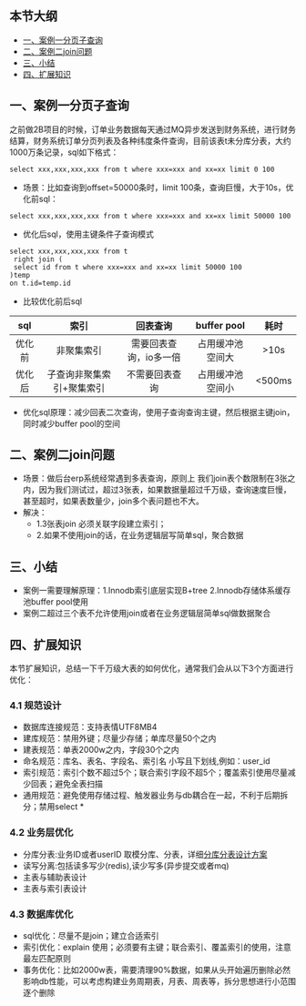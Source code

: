 

## 本节大纲
* [一、案例一分页子查询](#1)
* [二、案例二join问题](#2)
* [三、小结](#3)
* [四、扩展知识](#4)


## <span id="1">一、案例一分页子查询</span>
  之前做2B项目的时候，订单业务数据每天通过MQ异步发送到财务系统，进行财务结算，财务系统订单分页列表及各种纬度条件查询，目前该表t未分库分表，大约1000万条记录，sql如下格式：
~~~
select xxx,xxx,xxx,xxx from t where xxx=xxx and xx=xx limit 0 100
~~~
* 场景：比如查询到offset=50000条时，limit 100条，查询巨慢，大于10s，优化前sql：
~~~
select xxx,xxx,xxx,xxx from t where xxx=xxx and xx=xx limit 50000 100
~~~
* 优化后sql，使用主键条件子查询模式
~~~
select xxx,xxx,xxx,xxx from t 
 right join (
 select id from t where xxx=xxx and xx=xx limit 50000 100
)temp
on t.id=temp.id
~~~
* 比较优化前后sql


sql | 索引 | 回表查询 | buffer pool |耗时|
:-: | :-: | :-: | :-: |:-:
优化前 | 非聚集索引 | 需要回表查询，io多一倍 | 占用缓冲池空间大 |>10s
优化后 | 子查询非聚集索引+聚集索引| 不需要回表查询 | 占用缓冲池空间小 |<500ms

* 优化sql原理：减少回表二次查询，使用子查询查询主键，然后根据主键join，同时减少buffer pool的空间


## <span id="2">二、案例二join问题</span>
* 场景：做后台erp系统经常遇到多表查询，原则上 我们join表个数限制在3张之内，因为我们测试过，超过3张表，如果数据量超过千万级，查询速度巨慢，甚至超时，如果表数量少，join多个表问题也不大。
* 解决：
  - 1.3张表join 必须关联字段建立索引；
  - 2.如果不使用join的话，在业务逻辑层写简单sql，聚合数据
## <span id="3">三、小结</span>
* 案例一需要理解原理：1.Innodb索引底层实现B+tree 2.Innodb存储体系缓存池buffer pool使用
* 案例二超过三个表不允许使用join或者在业务逻辑层简单sql做数据聚合

## <span id="4">四、扩展知识</span>
本节扩展知识，总结一下千万级大表的如何优化，通常我们会从以下3个方面进行优化：

### 4.1 规范设计
* 数据库连接规范：支持表情UTF8MB4
* 建库规范：禁用外键；尽量少存储；单库尽量50个之内
* 建表规范：单表2000w之内，字段30个之内
* 命名规范：库名、表名、字段名、索引名 小写且下划线,例如：user_id
* 索引规范：索引个数不超过5个；联合索引字段不超5个；覆盖索引使用尽量减少回表；避免全表扫描
* 通用规范：避免使用存储过程、触发器业务与db耦合在一起，不利于后期拆分；禁用select *
### 4.2 业务层优化
* 分库分表:业务ID或者userID 取模分库、分表，详细[分库分表设计方案](http://)
* 读写分离:包括读多写少(redis),读少写多(异步提交或者mq)
* 主表与辅助表设计
* 主表与索引表设计

### 4.3 数据库优化
* sql优化：尽量不是join；建立合适索引
* 索引优化：explain 使用；必须要有主键；联合索引、覆盖索引的使用，注意最左匹配原则
* 事务优化：比如2000w表，需要清理90%数据，如果从头开始遍历删除必然影响db性能，可以考虑构建业务周期表，月表、周表等，拆分思想进行小范围逐个删除



